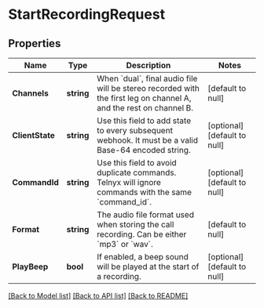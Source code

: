 # StartRecordingRequest

## Properties
Name | Type | Description | Notes
------------ | ------------- | ------------- | -------------
**Channels** | **string** | When &#x60;dual&#x60;, final audio file will be stereo recorded with the first leg on channel A, and the rest on channel B. | [default to null]
**ClientState** | **string** | Use this field to add state to every subsequent webhook. It must be a valid Base-64 encoded string. | [optional] [default to null]
**CommandId** | **string** | Use this field to avoid duplicate commands. Telnyx will ignore commands with the same &#x60;command_id&#x60;. | [optional] [default to null]
**Format** | **string** | The audio file format used when storing the call recording. Can be either &#x60;mp3&#x60; or &#x60;wav&#x60;. | [default to null]
**PlayBeep** | **bool** | If enabled, a beep sound will be played at the start of a recording. | [optional] [default to null]

[[Back to Model list]](../README.md#documentation-for-models) [[Back to API list]](../README.md#documentation-for-api-endpoints) [[Back to README]](../README.md)

